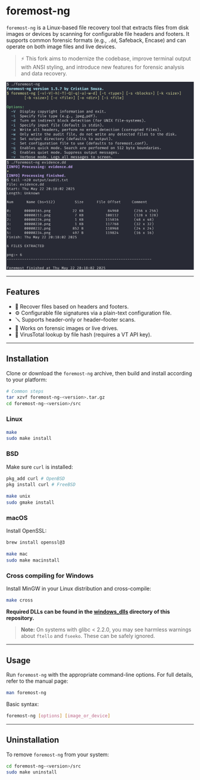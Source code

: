 # foremost-ng

`foremost-ng` is a Linux-based file recovery tool that extracts files from disk images or devices by scanning for configurable file headers and footers. It supports common forensic formats (e.g., `.dd`, Safeback, Encase) and can operate on both image files and live devices.
> ⚡ This fork aims to modernize the codebase, improve terminal output with ANSI styling, and introduce new features for forensic analysis and data recovery.

<img src="screenshots/foremost-ng-01.png"/>
<img src="screenshots/foremost-ng-02.png"/>

---

## Features

- 🧩 Recover files based on headers and footers.
- ⚙️ Configurable file signatures via a plain-text configuration file.
- 🪛 Supports header-only or header–footer scans.
- 🧱 Works on forensic images or live drives.
- 🦠 VirusTotal lookup by file hash (requires a VT API key).

---

## Installation

Clone or download the `foremost-ng` archive, then build and install according to your platform:

```bash
# Common steps
tar xzvf foremost-ng-<version>.tar.gz
cd foremost-ng-<version>/src
```

### Linux
```bash
make
sudo make install
```

### BSD

Make sure ```curl``` is installed:
```bash
pkg_add curl # OpenBSD
pkg install curl # FreeBSD
```

```bash
make unix
sudo gmake install
```

### macOS

Install OpenSSL:
```bash
brew install openssl@3
```

```bash
make mac
sudo make macinstall
```

### Cross compiling for Windows

Install MinGW in your Linux distribution and cross-compile:
```bash
make cross
```
**Required DLLs can be found in the [windows_dlls](windows_dlls) directory of this repository.**

> **Note:** On systems with glibc < 2.2.0, you may see harmless warnings about `ftello` and `fseeko`. These can be safely ignored.

---

## Usage

Run `foremost-ng` with the appropriate command-line options. For full details, refer to the manual page:

```bash
man foremost-ng
```

Basic syntax:
```bash
foremost-ng [options] [image_or_device]
```

---

## Uninstallation

To remove `foremost-ng` from your system:

```bash
cd foremost-ng-<version>/src
sudo make uninstall
```
